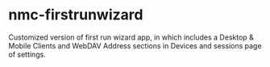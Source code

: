 # nmc-firstrunwizard
Customized version of first run wizard app, in which includes a Desktop &amp; Mobile Clients and WebDAV Address sections in Devices and sessions page of settings. 
